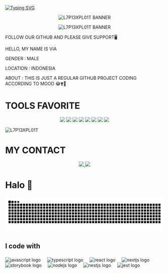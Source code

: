 [![Typing SVG](https://readme-typing-svg.herokuapp.com?color=FFFFFF&lines=.........;WELCOME+TO+GITHUB+BY+L7P13XPL01T)](https://git.io/typing-svg)

<p align="center">  
  <img src="https://e.top4top.io/p_3565qdiir0.jpg" alt="L7P13XPL01T BANNER" width="600"/>  
</p> 

<p align="center">  
  <img src="https://k.top4top.io/p_3565rnkpo0.jpg" alt="L7P13XPL01T BANNER" width="600"/>  
</p> 


FOLLOW OUR GITHUB AND PLEASE GIVE SUPPORT🖥️


HELLO, MY NAME IS VIA

GENDER : MALE

LOCATION  : INDONESIA 

ABOUT : THIS IS JUST A REGULAR GITHUB PROJECT 
CODING ACCORDING TO MOOD 😂❣️👊

# TOOLS FAVORITE
<p align="center">
  <img src="https://img.shields.io/badge/Brave-000000?style=for-the-badge&logo=Brave&logoColor=white" />
  <img src="https://img.shields.io/badge/Tor_Browser-000000?style=for-the-badge&logo=Tor-Browser&logoColor=white" />
  <img src="https://img.shields.io/badge/tmux-000000?style=for-the-badge&logo=tmux&logoColor=white" />
  <img src="https://img.shields.io/badge/GIT-000000?style=for-the-badge&logo=git&logoColor=white" />
  <img src="https://img.shields.io/badge/GitHub-000000?style=for-the-badge&logo=github&logoColor=white" />
  <img src="https://img.shields.io/badge/Wireshark-000000?style=for-the-badge&logo=Wireshark&logoColor=white" />
  <img src="https://img.shields.io/badge/burpsuite-000000?style=for-the-badge&logo=burpsuite&logoColor=white" />
  <img src="https://img.shields.io/badge/metasploit-000000?style=for-the-badge&logo=metasploit&logoColor=white" />
</p>

<p align="left">
  <img src="https://i.top4top.io/m_3568wagca0.mp4" alt="L7P13XPL01T" />
</p>

# MY CONTACT
<p align="center">
  <a href="https://t.me/L7P13XPL01T">
    <img src="https://img.shields.io/badge/Telegram-000000?style=for-the-badge&logo=telegram&logoColor=white" />
  </a>
  <a href="https://www.facebook.com/sipalinggantengEXE">
    <img src="https://img.shields.io/badge/TikTok-000000?style=for-the-badge&logo=tiktok&logoColor=white" />
  </a>
</p>

<h1 align="left">Halo 👋</h1>

###

<img src="https://raw.githubusercontent.com/fajarspace/fajarspace/output/snake.svg" alt="Snake animation" />

###

<h2 align="left">I code with</h2>

###

<div align="left">
  <img src="https://cdn.jsdelivr.net/gh/devicons/devicon/icons/javascript/javascript-original.svg" height="40" alt="javascript logo"  />
  <img width="12" />
  <img src="https://cdn.jsdelivr.net/gh/devicons/devicon/icons/typescript/typescript-original.svg" height="40" alt="typescript logo"  />
  <img width="12" />
  <img src="https://cdn.jsdelivr.net/gh/devicons/devicon/icons/react/react-original.svg" height="40" alt="react logo"  />
  <img width="12" />
  <img src="https://cdn.jsdelivr.net/gh/devicons/devicon/icons/nextjs/nextjs-original.svg" height="40" alt="nextjs logo"  />
  <img width="12" />
  <img src="https://cdn.jsdelivr.net/gh/devicons/devicon/icons/storybook/storybook-original.svg" height="40" alt="storybook logo"  />
  <img width="12" />
  <img src="https://cdn.jsdelivr.net/gh/devicons/devicon/icons/nodejs/nodejs-original.svg" height="40" alt="nodejs logo"  />
  <img width="12" />
  <img src="https://cdn.jsdelivr.net/gh/devicons/devicon/icons/nestjs/nestjs-original.svg" height="40" alt="nestjs logo"  />
  <img width="12" />
  <img src="https://cdn.jsdelivr.net/gh/devicons/devicon/icons/jest/jest-plain.svg" height="40" alt="jest logo"  />
</div>

###
